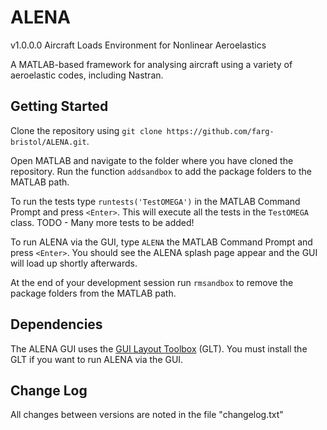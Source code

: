 # ALENA
v1.0.0.0
Aircraft Loads Environment for Nonlinear Aeroelastics

A MATLAB-based framework for analysing aircraft using a variety of aeroelastic codes, including Nastran. 

## Getting Started

 Clone the repository using `git clone https://github.com/farg-bristol/ALENA.git`.

 Open MATLAB and navigate to the folder where you have cloned the repository. Run the function `addsandbox` to add the package folders to the MATLAB path. 

 To run the tests type `runtests('TestOMEGA')` in the MATLAB Command Prompt and press `<Enter>`. This will execute all the tests in the `TestOMEGA` class. TODO - Many more tests to be added!

 To run ALENA via the GUI, type `ALENA` the MATLAB Command Prompt and press `<Enter>`. You should see the ALENA splash page appear and the GUI will load up shortly afterwards.

 At the end of your development session run `rmsandbox` to remove the package folders from the MATLAB path.

## Dependencies

The ALENA GUI uses the [GUI Layout Toolbox](https://www.mathworks.com/matlabcentral/fileexchange/47982-gui-layout-toolbox) (GLT). 
You must install the GLT if you want to run ALENA via the GUI. 

## Change Log
All changes between versions are noted in the file "changelog.txt"
